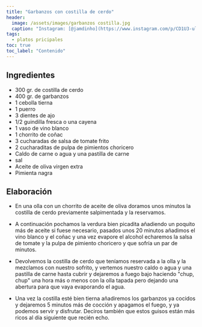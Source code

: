 ```yaml
---
title: "Garbanzos con costilla de cerdo"
header:
  image: /assets/images/garbanzos costilla.jpg
  caption: "Instagram: [@jamdinho](https://www.instagram.com/p/CD1U3-ulOOw/)"
tags:
  - platos pricipales
toc: true
toc_label: "Contenido"
---
```



## Ingredientes

- 300 gr. de costilla de cerdo
- 400 gr. de garbanzos
- 1 cebolla tierna
- 1 puerro
- 3 dientes de ajo
- 1/2 guindilla fresca o una cayena
- 1 vaso de vino blanco
- 1 chorrito de coñac
- 3 cucharadas de salsa de tomate frito
- 2 cucharaditas de pulpa de pimientos choricero
- Caldo de carne o agua y una pastilla de carne
- sal
- Aceite de oliva virgen extra
- Pimienta nagra

## Elaboración 

- En una olla con un chorrito de aceite de oliva doramos unos minutos la costilla de cerdo previamente salpimentada y la reservamos.

- A continuación pochamos la verdura bien picadita añadiendo un poquito más de aceite si fuese necesario, pasados unos 20 minutos añadimos el vino blanco y el coñac y una vez evapore el alcohol echaremos la salsa de tomate y la pulpa de pimiento choricero y que sofría un par de minutos.

- Devolvemos la costilla de cerdo que teníamos reservada a la olla y la mezclamos con nuestro sofrito, y vertemos nuestro caldo o agua y una pastilla de carne hasta cubrir y dejaremos a fuego bajo haciendo "chup, chup" una hora más o menos con la olla tapada pero dejando una abertura para que vaya evaporando el agua.

- Una vez la costilla esté bien tierna añadiremos los garbanzos ya cocidos y dejaremos 5 minutos más de cocción y apagamos el fuego, y ya podemos servir y disfrutar. Deciros también que estos guisos están más ricos al día siguiente que recién echo.